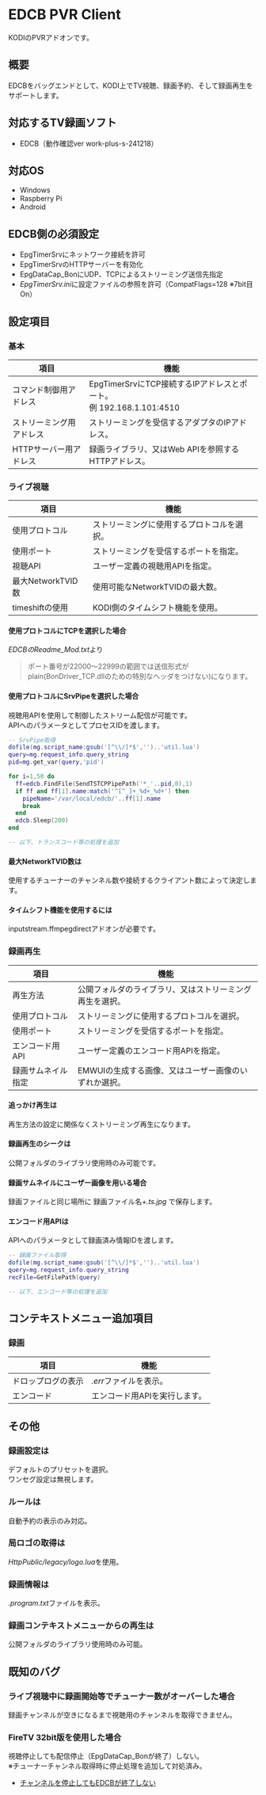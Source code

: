 # EDCB PVR Client
KODIのPVRアドオンです。  

## 概要
EDCBをバッグエンドとして、KODI上でTV視聴、録画予約、そして録画再生をサポートします。

## 対応するTV録画ソフト
 - EDCB（動作確認ver work-plus-s-241218）

## 対応OS
 - Windows
 - Raspberry Pi
 - Android

## EDCB側の必須設定
 - EpgTimerSrvにネットワーク接続を許可
 - EpgTimerSrvのHTTPサーバーを有効化
 - EpgDataCap_BonにUDP、TCPによるストリーミング送信先指定
 - *EpgTimerSrv.ini*に設定ファイルの参照を許可（CompatFlags=128 ※7bit目On）

## 設定項目
### 基本
| 項目 | 機能 |
----|----
| コマンド制御用アドレス | EpgTimerSrvにTCP接続するIPアドレスとポート。<br>例 192.168.1.101:4510 |
| ストリーミング用アドレス | ストリーミングを受信するアダプタのIPアドレス。 |
| HTTPサーバー用アドレス | 録画ライブラリ、又はWeb APIを参照するHTTPアドレス。 |

### ライブ視聴
| 項目 | 機能 |
----|----
| 使用プロトコル | ストリーミングに使用するプロトコルを選択。 |
| 使用ポート | ストリーミングを受信するポートを指定。 |
| 視聴API | ユーザー定義の視聴用APIを指定。 |
| 最大NetworkTVID数 | 使用可能なNetworkTVIDの最大数。 |
| timeshiftの使用 | KODI側のタイムシフト機能を使用。 |

#### 使用プロトコルにTCPを選択した場合
*EDCBのReadme_Mod.txt*より  
> ポート番号が22000～22999の範囲では送信形式がplain(BonDriver_TCP.dllのための特別なヘッダをつけない)になります。

#### 使用プロトコルにSrvPipeを選択した場合
視聴用APIを使用して制御したストリーム配信が可能です。  
APIへのパラメータとしてプロセスIDを渡します。

```lua
-- SrvPipe取得
dofile(mg.script_name:gsub('[^\\/]*$','')..'util.lua')
query=mg.request_info.query_string
pid=mg.get_var(query,'pid')

for i=1,50 do
  ff=edcb.FindFile(SendTSTCPPipePath('*_'..pid,0),1)
  if ff and ff[1].name:match('^[^_]+_%d+_%d+') then
    pipeName='/var/local/edcb/'..ff[1].name
    break
  end
  edcb.Sleep(200)
end

-- 以下、トランスコード等の処理を追加
```

#### 最大NetworkTVID数は
使用するチューナーのチャンネル数や接続するクライアント数によって決定します。

#### タイムシフト機能を使用するには
inputstream.ffmpegdirectアドオンが必要です。

### 録画再生
| 項目 | 機能 |
----|----
| 再生方法 | 公開フォルダのライブラリ、又はストリーミング再生を選択。 |
| 使用プロトコル | ストリーミングに使用するプロトコルを選択。 |
| 使用ポート | ストリーミングを受信するポートを指定。 |
| エンコード用API | ユーザー定義のエンコード用APIを指定。 |
| 録画サムネイル指定 | EMWUIの生成する画像、又はユーザー画像のいずれか選択。 |

#### 追っかけ再生は
再生方法の設定に関係なくストリーミング再生になります。

#### 録画再生のシークは
公開フォルダのライブラリ使用時のみ可能です。

#### 録画サムネイルにユーザー画像を用いる場合
録画ファイルと同じ場所に 録画ファイル名+*.ts.jpg* で保存します。

#### エンコード用APIは
APIへのパラメータとして録画済み情報IDを渡します。

```lua
-- 録画ファイル取得
dofile(mg.script_name:gsub('[^\\/]*$','')..'util.lua')
query=mg.request_info.query_string
recFile=GetFilePath(query)

-- 以下、エンコード等の処理を追加
```

## コンテキストメニュー追加項目
### 録画
| 項目 | 機能 |
----|----
| ドロップログの表示 | *.err*ファイルを表示。 |
| エンコード | エンコード用APIを実行します。 |

## その他
### 録画設定は
デフォルトのプリセットを選択。  
ワンセグ設定は無視します。  

### ルールは
自動予約の表示のみ対応。

### 局ロゴの取得は
*HttpPublic/legacy/logo.lua*を使用。

### 録画情報は
*.program.txt*ファイルを表示。

### 録画コンテキストメニューからの再生は
公開フォルダのライブラリ使用時のみ可能。

## 既知のバグ
### ライブ視聴中に録画開始等でチューナー数がオーバーした場合
録画チャンネルが空きになるまで視聴用のチャンネルを取得できません。

### FireTV 32bit版を使用した場合
視聴停止しても配信停止（EpgDataCap_Bonが終了）しない。  
※チューナーチャンネル取得時に停止処理を追加して対処済み。
- [チャンネルを停止してもEDCBが終了しない](https://github.com/nisdon/pvr.edcb.bin/issues/4)
